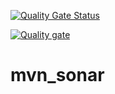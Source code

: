[![Quality Gate Status](http://3.101.127.46:9000/api/project_badges/measure?project=sonar_test%3Acom.sonar.maven&metric=alert_status)](http://3.101.127.46:9000/dashboard?id=sonar_test%3Acom.sonar.maven)


[![Quality gate](http://3.101.127.46:9000/api/project_badges/quality_gate?project=sonar_test%3Acom.sonar.maven)](http://3.101.127.46:9000/dashboard?id=sonar_test%3Acom.sonar.maven)
# mvn_sonar
